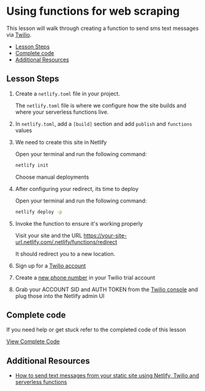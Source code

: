 
# Using functions for web scraping

This lesson will walk through creating a function to send sms text messages via [Twilio](https://www.twilio.com/).

- [Lesson Steps](#lesson-steps)
- [Complete code](#complete-code)
- [Additional Resources](#additional-resources)

## Lesson Steps

1. Create a `netlify.toml` file in your project.

    The `netlify.toml` file is where we configure how the site builds and where your serverless functions live.

2. In `netlify.toml`, add a `[build]` section and add `publish` and `functions` values

3. We need to create this site in Netlify

    Open your terminal and run the following command:

    ```bash
    netlify init
    ```

    Choose manual deployments

5. After configuring your redirect, its time to deploy

    Open your terminal and run the following command:

    ```bash
    netlify deploy -p
    ```

6. Invoke the function to ensure it's working properly

    Visit your site and the URL https://your-site-url.netlify.com/.netlify/functions/redirect

    It should redirect you to a new location.







1. Sign up for a [Twilio account](http://www.twilio.com)

2. Create a [new phone number](https://www.twilio.com/console/phone-numbers/) in your Twilio trial account

3. Grab your ACCOUNT SID and AUTH TOKEN from the [Twilio console](https://www.twilio.com/console) and plug those into the Netlify admin UI


## Complete code

If you need help or get stuck refer to the completed code of this lesson

[View Complete Code](https://github.com/DavidWells/netlify-functions-workshop/tree/master/lessons-code-complete/use-cases/8-sending-sms)

## Additional Resources

- [How to send text messages from your static site using Netlify, Twilio and serverless functions](https://dev.to/twilio/how-to-send-text-messages-from-your-static-site-using-netlify-twilio-and-serverless-functions-24ci)
